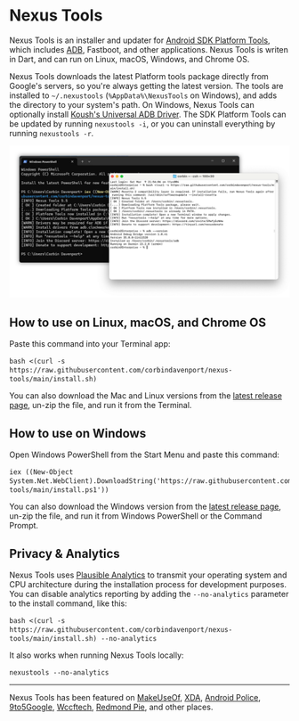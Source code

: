 # Nexus Tools

Nexus Tools is an installer and updater for [Android SDK Platform Tools](https://developer.android.com/studio/releases/platform-tools), which includes [ADB](https://developer.android.com/studio/command-line/adb.html), Fastboot, and other applications. Nexus Tools is writen in Dart, and can run on Linux, macOS, Windows, and Chrome OS.

Nexus Tools downloads the latest Platform tools package directly from Google's servers, so you're always getting the latest version. The tools are installed to `~/.nexustools` (`%AppData%\NexusTools` on Windows), and adds the directory to your system's path. On Windows, Nexus Tools can optionally install [Koush's Universal ADB Driver](https://github.com/koush/UniversalAdbDriver). The SDK Platform Tools can be updated by running `nexustools -i`, or you can uninstall everything by running `nexustools -r`.

![Screenshot of Nexus Tools on macOS and Windows 11](screen.png)

## How to use on Linux, macOS, and Chrome OS

Paste this command into your Terminal app:

```
bash <(curl -s https://raw.githubusercontent.com/corbindavenport/nexus-tools/main/install.sh)
```

You can also download the Mac and Linux versions from the [latest release page](https://github.com/corbindavenport/nexus-tools/releases/), un-zip the file, and run it from the Terminal.

## How to use on Windows

Open Windows PowerShell from the Start Menu and paste this command:

```
iex ((New-Object System.Net.WebClient).DownloadString('https://raw.githubusercontent.com/corbindavenport/nexus-tools/main/install.ps1'))
```

You can also download the Windows version from the [latest release page](https://github.com/corbindavenport/nexus-tools/releases/), un-zip the file, and run it from Windows PowerShell or the Command Prompt.

## Privacy & Analytics

Nexus Tools uses [Plausible Analytics](https://plausible.io) to transmit your operating system and CPU architecture during the installation process for development purposes. You can disable analytics reporting by adding the `--no-analytics` parameter to the install command, like this:

```
bash <(curl -s https://raw.githubusercontent.com/corbindavenport/nexus-tools/main/install.sh) --no-analytics
```

It also works when running Nexus Tools locally:

```
nexustools --no-analytics
```

---

Nexus Tools has been featured on [MakeUseOf](https://www.makeuseof.com/how-to-unlock-android-device-bootloader), [XDA](https://www.xda-developers.com/set-up-adb-and-fastboot-on-linux-mac-os-x-and-chrome-os-with-a-single-command/), [Android Police](https://www.androidpolice.com/install-and-use-adb-on-windows-mac-linux-android-chromebooks-browser/), [9to5Google](https://9to5google.com/2021/12/02/how-to-downgrade-from-android-12-to-android-11-on-google-pixel/#:~:text=Nexus%20Tools), [Wccftech](https://wccftech.com/set-android-adb-fastboot-mac-os/), [Redmond Pie](https://www.redmondpie.com/how-to-install-android-5.0-lollipop-on-nexus-5-using-mac-the-easy-way/), and other places.
